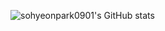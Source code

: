 ![sohyeonpark0901's GitHub stats](https://github-readme-stats.vercel.app/api?username=sohyeonpark0901&show_icons=true&theme=radical)

